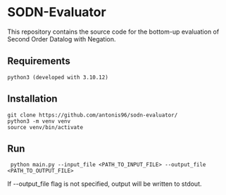 
# SODN-Evaluator 

This repository contains the source code for the bottom-up evaluation of Second Order Datalog with Negation.
## Requirements

    python3 (developed with 3.10.12)

## Installation

    git clone https://github.com/antonis96/sodn-evaluator/
    python3 -m venv venv
    source venv/bin/activate
   
  ## Run
	 python main.py --input_file <PATH_TO_INPUT_FILE> --output_file <PATH_TO_OUTPUT_FILE>
If --output_file flag is not specified, output will be written to stdout.